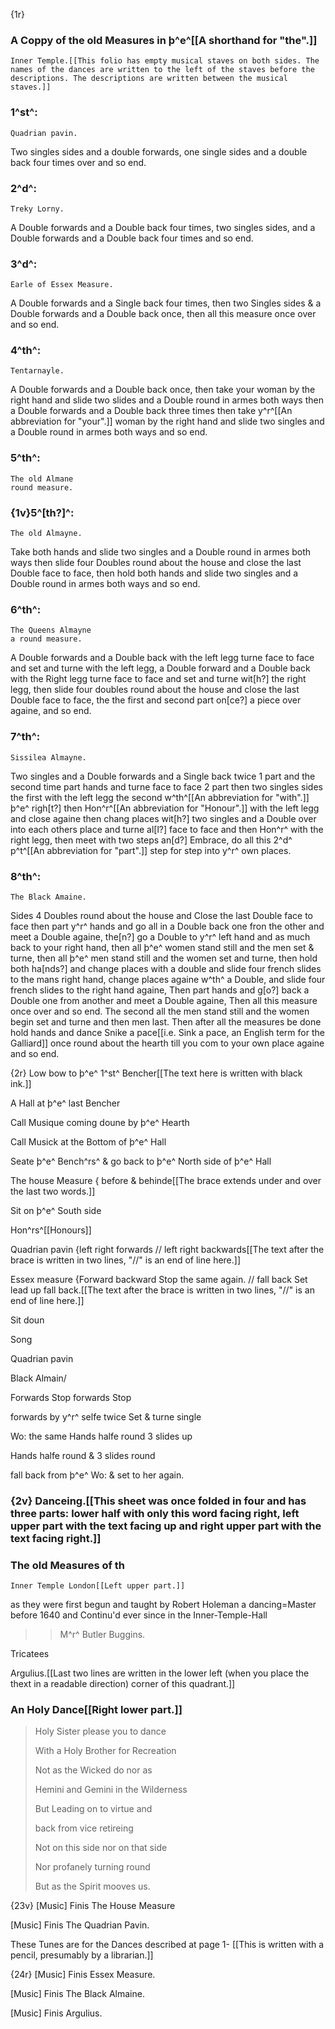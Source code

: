 {1r}
### A Coppy of the old Measures in þ^e^[[A shorthand for "the".]]
    Inner Temple.[[This folio has empty musical staves on both sides. The names of the dances are written to the left of the staves before the descriptions. The descriptions are written between the musical staves.]]

### 1^st^:
    Quadrian pavin.

Two singles sides and a double forwards, one single sides and a double back
four times over and so end.

### 2^d^:
    Treky Lorny.

A Double forwards and a Double back four times, two singles sides, and
a Double forwards and a Double back four times and so end.

### 3^d^:
    Earle of Essex Measure.

A Double forwards and a Single back four times, then two Singles sides & a Double
forwards and a Double back once, then all this measure once over and so end.

### 4^th^:
    Tentarnayle.

A Double forwards and a Double back once, then take your woman by the
right hand and slide two slides and a Double round in armes both ways
then a Double forwards and a Double back three times then take y^r^[[An abbreviation for "your".]] woman
by the right hand and slide two singles and a Double round in armes
both ways and so end.

### 5^th^:
    The old Almane
    round measure.

### {1v}5^[th?]^:
    The old Almayne.

Take both hands and slide two singles and a Double round in armes
both ways then slide four Doubles round about the house and close the
last Double face to face, then hold both hands and slide two singles
and a Double round in armes both ways and so end.

### 6^th^:
    The Queens Almayne
    a round measure.

A Double forwards and a Double back with the left legg turne face to
face and set and turne with the left legg, a Double forward and a Double
back with the Right legg turne face to face and set and turne wit[h?]
the right legg, then slide four doubles round about the house and
close the last Double face to face, the the first and second part on[ce?]
a piece over againe, and so end.

### 7^th^:
    Sissilea Almayne.

Two singles and a Double forwards and a Single back twice 1 part
and the second time part hands and turne face to face 2 part
then two singles sides the first with the left legg the second w^th^[[An abbreviation for "with".]] þ^e^ righ[t?]
then Hon^r^[[An abbreviation for "Honour".]] with the left legg and close againe then chang places wit[h?]
two singles and a Double over into each others place and turne al[l?]
face to face and then Hon^r^ with the right legg, then meet with two steps an[d?]
Embrace, do all this 2^d^ p^t^[[An abbreviation for "part".]] step for step into y^r^ own places.

### 8^th^:
    The Black Amaine.

Sides 4 Doubles round about the house and Close the last Double face to face
then part y^r^ hands and go all in a Double back one fron the other and meet a Double againe, the[n?]
go a Double to y^r^ left hand and as much back to your right hand, then all þ^e^ women stand still
and the men set & turne, then all þ^e^ men stand still and the women set and turne, then hold both ha[nds?]
and change places with a double and slide four french slides to the mans right hand, change places
againe w^th^ a Double, and slide four french slides to the right hand againe, Then part hands and g[o?]
back a Double one from another and meet a Double againe, Then all this measure once over
and so end. The second all the men stand still and the women begin set and turne
and then men last. Then after all the measures be done hold hands and dance Snike a pace[[i.e. Sink a  pace, an English term for the Galliard]]
once round about the hearth till you com to your own place againe and so end.

{2r} Low bow to þ^e^ 1^st^ Bencher[[The text here is written with black ink.]]

A Hall at þ^e^ last Bencher

Call Musique coming doune by þ^e^ Hearth

Call Musick at the Bottom of þ^e^ Hall

Seate þ^e^ Bench^rs^ & go back to þ^e^ North side of þ^e^ Hall

The house Measure { before & behinde[[The brace extends under and over the last two words.]]

Sit on þ^e^ South side

Hon^rs^[[Honours]]

Quadrian pavin {left right forwards // left right backwards[[The text after the brace is written in two lines, "//" is an end of line here.]]

Essex measure {Forward backward Stop the same again. // fall back Set lead up fall back.[[The text after the brace is written in two lines, "//" is an end of line here.]]

Sit doun

Song

Quadrian pavin

Black Almain/

Forwards Stop forwards Stop

forwards by y^r^ selfe twice Set & turne single

Wo: the same Hands halfe round 3 slides up

Hands halfe round & 3 slides round

fall back from þ^e^ Wo: & set to her again.

### {2v} Danceing.[[This sheet was once folded in four and has three parts: lower half with only this word facing right, left upper part with the text facing up and right upper part with the text facing right.]]

### The old Measures of th
    Inner Temple London[[Left upper part.]]
	
as they were first begun and taught by
Robert Holeman a dancing=Master
before 1640 and Continu'd ever since
in the Inner-Temple-Hall
>>M^r^ Butler Buggins.

Tricatees

Argulius.[[Last two lines are written in the lower left (when you place the thext in a readable direction) corner of this quadrant.]]

### An Holy Dance[[Right lower part.]]
> Holy Sister please you to dance
> 
> With a Holy Brother for Recreation
> 
> Not as the Wicked do nor as
> 
> Hemini and Gemini in the Wilderness
> 
> But Leading on to virtue and
> 
> back from vice retireing
> 
> Not on this side nor on that side
> 
> Nor profanely turning round
> 
> But as the Spirit mooves us.

{23v} [Music] Finis The House Measure

[Music] Finis The Quadrian Pavin.

These Tunes are for the Dances
described at page 1- [[This is written with a pencil, presumably by a librarian.]]

{24r} [Music] Finis Essex Measure.

[Music] Finis The Black Almaine.

[Music] Finis Argulius.
